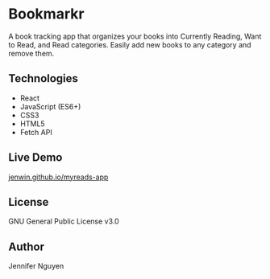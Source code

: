 # Bookmarkr
A book tracking app that organizes your books into Currently Reading, Want to Read, and Read categories. Easily add new books to any category and remove them.

## Technologies
- React  
- JavaScript (ES6+)
- CSS3
- HTML5
- Fetch API

## Live Demo
[jenwin.github.io/myreads-app](https://jenwin.github.io/myreads-app)

## License
GNU General Public License v3.0

## Author
Jennifer Nguyen